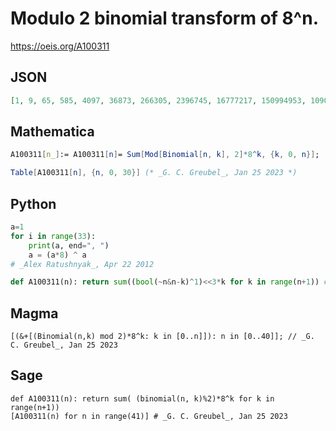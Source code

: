 # Modulo 2 binomial transform of 8^n\.
https://oeis.org/A100311
## JSON
```JSON
[1, 9, 65, 585, 4097, 36873, 266305, 2396745, 16777217, 150994953, 1090519105, 9814671945, 68736258049, 618626322441, 4467856773185, 40210710958665, 281474976710657, 2533274790395913, 18295873486192705, 164662861375734345]
```
## Mathematica
```Mathematica
A100311[n_]:= A100311[n]= Sum[Mod[Binomial[n, k], 2]*8^k, {k, 0, n}];
```
```Mathematica
Table[A100311[n], {n, 0, 30}] (* _G. C. Greubel_, Jan 25 2023 *)
```
## Python
```Python
a=1
for i in range(33):
    print(a, end=", ")
    a = (a*8) ^ a
# _Alex Ratushnyak_, Apr 22 2012
```
```Python
def A100311(n): return sum((bool(~n&n-k)^1)<<3*k for k in range(n+1)) # _Chai Wah Wu_, May 02 2023
```
## Magma
```Magma
[(&+[(Binomial(n,k) mod 2)*8^k: k in [0..n]]): n in [0..40]]; // _G. C. Greubel_, Jan 25 2023
```
## Sage
```Sage
def A100311(n): return sum( (binomial(n, k)%2)*8^k for k in range(n+1))
[A100311(n) for n in range(41)] # _G. C. Greubel_, Jan 25 2023
```
